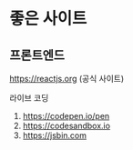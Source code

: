 # 좋은 사이트

## 프론트엔드

https://reactjs.org (공식 사이트)

라이브 코딩

1. https://codepen.io/pen
2. https://codesandbox.io
3. https://jsbin.com
